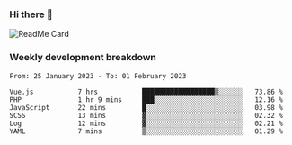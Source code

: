 ### Hi there 👋

<!--
**itzcy/itzcy** is a ✨ _special_ ✨ repository because its `README.md` (this file) appears on your GitHub profile.

Here are some ideas to get you started:

- 🔭 I’m currently working on ...
- 🌱 I’m currently learning ...
- 👯 I’m looking to collaborate on ...
- 🤔 I’m looking for help with ...
- 💬 Ask me about ...
- 📫 How to reach me: ...
- 😄 Pronouns: ...
- ⚡ Fun fact: ...
-->
![ReadMe Card](https://github-readme-stats.vercel.app/api?username=itzcy&show_icons=true&title_color=2d3198&icon_color=797cb8&text_color=24292e&bg_color=f6f8fa)

### Weekly development breakdown
<!--START_SECTION:waka-->

```text
From: 25 January 2023 - To: 01 February 2023

Vue.js           7 hrs           ██████████████████▒░░░░░░   73.86 %
PHP              1 hr 9 mins     ███░░░░░░░░░░░░░░░░░░░░░░   12.16 %
JavaScript       22 mins         █░░░░░░░░░░░░░░░░░░░░░░░░   03.98 %
SCSS             13 mins         ▓░░░░░░░░░░░░░░░░░░░░░░░░   02.32 %
Log              12 mins         ▓░░░░░░░░░░░░░░░░░░░░░░░░   02.21 %
YAML             7 mins          ▒░░░░░░░░░░░░░░░░░░░░░░░░   01.29 %
```

<!--END_SECTION:waka-->
